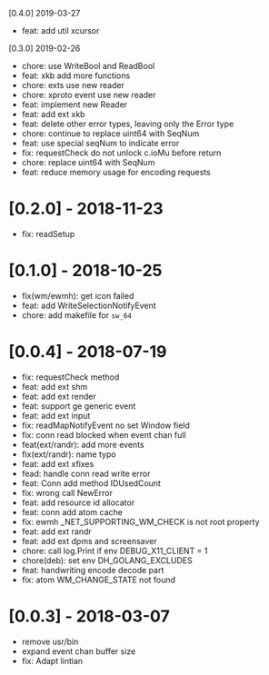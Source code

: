 [0.4.0] 2019-03-27
*   feat: add util xcursor

[0.3.0] 2019-02-26
*   chore: use WriteBool and ReadBool
*   feat: xkb add more functions
*   chore: exts use new reader
*   chore: xproto event use new reader
*   feat: implement new Reader
*   feat: add ext xkb
*   feat: delete other error types, leaving only the Error type
*   chore: continue to replace uint64 with SeqNum
*   feat: use special seqNum to indicate error
*   fix: requestCheck do not unlock c.ioMu before return
*   chore: replace uint64 with SeqNum
*   feat: reduce memory usage for encoding requests

# [0.2.0] - 2018-11-23
*   fix: readSetup

# [0.1.0] - 2018-10-25
*   fix(wm/ewmh): get icon failed
*   feat: add WriteSelectionNotifyEvent
*   chore: add makefile for `sw_64`

# [0.0.4] - 2018-07-19
*   fix: requestCheck method
*   feat: add ext shm
*   feat: add ext render
*   feat: support ge generic event
*   feat: add ext input
*   fix: readMapNotifyEvent no set Window field
*   fix: conn read blocked when event chan full
*   feat(ext/randr): add more events
*   fix(ext/randr): name typo
*   feat: add ext xfixes
*   fead: handle conn read write error
*   feat: Conn add method IDUsedCount
*   fix: wrong call NewError
*   feat: add resource id allocator
*   feat: conn add atom cache
*   fix: ewmh _NET_SUPPORTING_WM_CHECK is not root property
*   feat: add ext randr
*   feat: add ext dpms and screensaver
*   chore: call log.Print if env DEBUG_X11_CLIENT = 1
*   chore(deb): set env DH_GOLANG_EXCLUDES
*   feat: handwriting encode decode part
*   fix: atom WM_CHANGE_STATE not found

# [0.0.3] - 2018-03-07
*   remove usr/bin
*   expand event chan buffer size
*   fix: Adapt lintian

